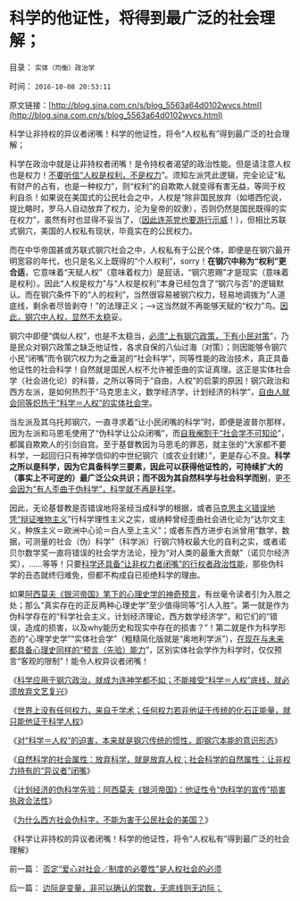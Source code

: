 # 科学的他证性，将得到最广泛的社会理解；

目录： `实体（均衡）政治学` 

时间： `2016-10-08 20:53:11` 

原文链接：[http://blog.sina.com.cn/s/blog_5563a64d0102wvcs.html](http://blog.sina.com.cn/s/blog_5563a64d0102wvcs.html)

科学让非持权的异议者闭嘴！科学的他证性，将令“人权私有”得到最广泛的社会理解；

科学在政治中就是让非持权者闭嘴！是令持权者渴望的政治性能。但是请注意人权也是权力！[不要听信“人权是权利，不是权力](../../../2010/5/15/“权力－权利－义务”模型即奴隶制.md)”。须知左派凭此逻辑，完全论证“私有财产的占有，也是一种权力”，则“权利”的自欺欺人就变得有害无益，等同于权利自杀！如果说在美国式的公民社会之中，人权是“除非国民放弃（如塔西佗说，提比略时，罗马人自动放弃了权力，沦为皇帝的奴隶），否则仍然是国民既得的实在权力”，虽然有时也显得不妥当了，（[因此连茶党也要游行示威](../../../2011/10/17/茶党是极右吗？私有制是极右吗？中产阶级是极右吗？.md)！），但相比苏联式钢穴，美国的人权私有现状，毕竟实在的公民权力。

而在中华帝国甚或苏联式钢穴社会之中，人权私有于公民个体，即便是在钢穴最开明宽容的年代，也只是名义上既得的“个人权利”，sorry！**在钢穴中称为“权利”更合适**，它意味着“天赋人权”（意味着权力）是屁话，“钢穴恩赐”才是现实（意味着是权利）。因此“人权是权力”与“人权是权利”本身已经包含了“钢穴与否”的逻辑默认。而在钢穴条件下的“人的权利”，当然很容易被钢穴权力，轻易地调拨为“人道底线，剩余者尽皆剥夺！”的法理正义；——>这当然就不再能够天赋的“权力”鸟。[因此，钢穴中人权，显然不太稳](../../../2015/12/5/虚拟人格的“阶级定理”，“绝对的权力”不是为了“贪污腐败”.md)妥。

钢穴中即便“偶似人权”，也是不太稳当，[必须“上有钢穴政策，下有小民对策](../../../2016/9/29/社会学“他证性”的政治意义，科学特色于“三要素”；.md)”，乃是民众对钢穴政策之缺乏他证性，各求自保的八仙过海（对策）；则因能够令钢穴小民“闭嘴”而令钢穴权力为之垂涎的“社会科学”，同等性能的政治技术，真正具备他证性的社会科学！自然就是国民人权不允许被歪曲的实证真理。这正是实体社会学（社会进化论）的科普，之所以等同于“自由，人权”的启蒙的原因！钢穴政治和西方左派，是如何热烈于“马克思主义，数学经济学，计划经济的科学”，[自由人就会同等炽热于“科学＝人权”的实体社会学](../../../2016/10/1/自然科学的标准“不讲道德，没有信仰，无关细节”.md)。

当左派及其乌托邦钢穴，一直寻求着“让小民闭嘴的科学”时，即便是波普尔那样，因为左派和马恩毛使用了“伪科学让公众闭嘴”，而[自我阉割于“社会学不可知论](../../../2010/11/1/大历史观统一了现实和历史，没有“旧社会”和“道德典范”.md)”，都属自欺欺人的引剑自宫。至于基督教因为马恩毛的罪恶，就主张的“大家都不要科学，一起回归只有神学信仰的中世纪钢穴（或农业封建）”，更是存心不良。**科学之所以是科学，因为它具备科学三要素，因此可以获得他证性的，可持续扩大的（事实上不可逆的）最广泛公众共识；而不因为其自然科学与社会科学而别**，更[不会因为“有人歪曲于伪科学”，科学就不再是科学](../../../2016/9/27/近代“学术”简史，“学术存在”的唯一意义.md)。

因此，无论基督教是否错误地将圣经当成科学的根据，或者[马克思主义错误地凭“辩证唯物主义](../../../2012/3/25/历史哲学指导下的精神错乱.md)”行科学理性主义之实，或纳粹曾经歪曲社会进化论为“达尔文主义，种族主义＝欧洲中心论＝白人至上主义”；或者东西方进步右派曾用“数学，数据，可测量的社会（伪）科学”（科学派）行钢穴特权最大化的自利之实，或者诺贝尔数学奖一直将错误的社会学方法论，授为“对人类的最重大贡献”（诺贝尔经济奖），……等等！只要[科学还具备“让非权力者闭嘴”的行权者政治性能](../../../2016/10/1/自然科学的标准“不讲道德，没有信仰，无关细节”.md)，那些伪科学的丑态就终归难免，但都不构成自已拒绝科学的理由。

如果[阿西莫夫《银河帝国》笔下的心理史学的神奇预言](../../../2016/7/3/《银河帝国》中一系列社会科学的精华；.md)，有丝毫令读者引为入胜之处；那么“真实存在的正反两种心理史学”至少值得同等“引人入胜”。第一就是作为伪科学存在的“科学社会主义，计划经济理论，西方数学经济学”，和它们的“错误，造成的损害，以及why能历史和现实中存在的损害？”！第二就是作为科学形态的“心理学史学”“实体社会学”（粗糙简化版就是“奥地利学派”），[在现在与未来都具备心理史同样的“预言（先验）能力](../../../2016/7/15/社会前进的极简要点“治河，先治沙；兴国，先治傻”.md)”，区别实体社会学作为科学时，仅仅预言“客观的限制”！能令人权异议者闭嘴！

《[科学应用于钢穴政治，就成为连神学都不如；不能接受“科学＝人权”底线，就必须放弃文艺复兴](../../../2016/10/2/科学标准应用于钢穴政治，就会成为连神学都不如.md)》

《[世界上没有任何权力，来自于学术；任何权力若非他证于传统的化石正能量，就只能他证于科学人权](../../../2016/10/3/世界上没有任何权力，来自于学术；.md)》

《[对“科学＝人权”的迫害，本来就是钢穴传统的惯性，即钢穴本能的意识形态](../../../2016/10/4/对“科学＝人权”的迫害，本来就是钢穴传统的惯性.md)》

《[自然科学的社会属性：放弃科学，就是放弃人权；社会科学的自然属性：让非权力持有的“异议者”闭嘴](../../../2016/10/5/自然科学的社会属性，社会科学的自然属性.md)》

《[计划经济的伪科学先验：阿西莫夫《银河帝国》：他证性令“伪科学的宣传”损害执政合法性](../../../2016/10/6/计划经济的伪科学先验,《银河帝国》的心理史学.md)》

《[为什么西方社会伪科字，不能为害于公民社会的美国？](../../../2016/10/7/为什么西方社会伪科字，不能为害于公民社会的美国？.md)》

《科学让非持权的异议者闭嘴！科学的他证性，将令“人权私有”得到最广泛的社会理解》

前一篇： [否定“爱心对社会／制度的必要性”是人权社会的必须](../../../2016/10/9/否定“爱心对社会／制度的必要性”是人权社会的必须.md)

后一篇： [边际是变量，非可以确认的常数，无底线则无边际；](../../../2016/9/28/边际是变量，非可以确认的常数，无底线则无边际；.md)

